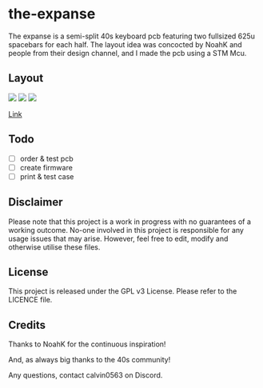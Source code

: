 # the-expanse

The expanse is a semi-split 40s keyboard pcb featuring two fullsized 625u spacebars for each half. The layout idea was concocted by NoahK and people from their design channel, and I made the pcb using a STM Mcu.

## Layout

![](https://github.com/calvin-mcd/the-expanse/blob/main/Images/KLE.png)
![](https://github.com/calvin-mcd/the-expanse/blob/main/Images/top.png)
![](https://github.com/calvin-mcd/the-expanse/blob/main/Images/bottom.png)

[Link](http://www.keyboard-layout-editor.com/#/gists/ce57e2e714c4206f8d4e92a213c72f71)

## Todo

- [ ] order & test pcb
- [ ] create firmware
- [ ] print & test case

## Disclaimer

Please note that this project is a work in progress with no guarantees of a working outcome. No-one involved in this project is responsible for any usage issues that may arise. However, feel free to edit, modify and otherwise utilise these files.

## License

This project is released under the GPL v3 License. Please refer to the LICENCE file.

## Credits

Thanks to NoahK for the continuous inspiration!

And, as always big thanks to the 40s community!

Any questions, contact calvin0563 on Discord. 
